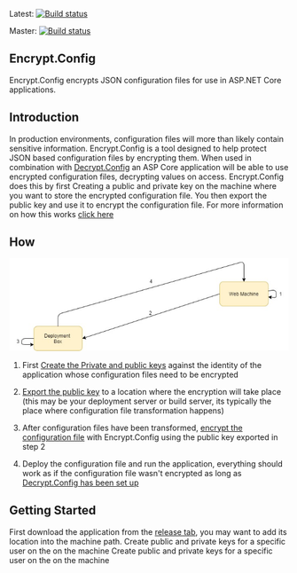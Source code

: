 Latest: [![Build status](https://ci.appveyor.com/api/projects/status/gfh5l8uq94ws732x?svg=true)](https://ci.appveyor.com/project/jordan-Anderson/encrypt-config) 

Master: [![Build status](https://ci.appveyor.com/api/projects/status/gfh5l8uq94ws732x/branch/master?svg=true)](https://github.com/Supercide/Encrypt.Config/tree/master)
## Encrypt.Config
Encrypt.Config encrypts JSON configuration files for use in ASP.NET Core applications.

## Introduction

In production environments, configuration files will more than likely contain sensitive information. Encrypt.Config is a tool designed to help protect JSON based configuration files by encrypting them. When used in combination with [Decrypt.Config](#TODO) an ASP Core application will be able to use encrypted configuration files, decrypting values on access. Encrypt.Config does this by first Creating a public and private key on the machine where you want to store the encrypted configuration file. You then export the public key and use it to encrypt the configuration file. For more information on how this works [click here](#TODO)

## How

![Diagram of how it works](./Diagram-How.jpg)

1. First [Create the Private and public keys](#TODO) against the identity of the application whose configuration files need to be encrypted

2. [Export the public key](#TODO) to a location where the encryption will take place (this may be your deployment server or build server, its typically the place where configuration file transformation happens)

3. After configuration files have been transformed, [encrypt the configuration file](#TODO) with Encrypt.Config using the public key exported in step 2

4. Deploy the configuration file and run the application, everything should work as if the configuration file wasn't encrypted as long as [Decrypt.Config has been set up](#TODO)

## Getting Started
First download the application from the [release tab](#TODO), you may want to add its location into the machine path. Create public and private keys for a specific user on the on the machine Create public and private keys for a specific user on the on the machine 
